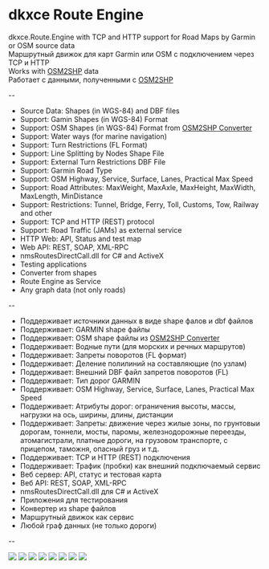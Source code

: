 # dkxce Route Engine

dkxce.Route.Engine with TCP and HTTP support for Road Maps by Garmin or OSM source data   
Маршрутный движок для карт Garmin или OSM с подключением через TCP и HTTP   
Works with [OSM2SHP](https://github.com/dkxce/OSM2SHP) data    
Работает с данными, полученными с [OSM2SHP](https://github.com/dkxce/OSM2SHP)    

--

- Source Data: Shapes (in WGS-84) and DBF files   
- Support: Gamin Shapes (in WGS-84) Format   
- Support: OSM Shapes (in WGS-84) Format from [OSM2SHP Converter](https://github.com/dkxce/OSM2SHP)   
- Support: Water ways (for marine navigation)
- Support: Turn Restrictions (FL Format)   
- Support: Line Splitting by Nodes Shape File   
- Support: External Turn Restrictions DBF File   
- Support: Garmin Road Type   
- Support: OSM Highway, Service, Surface, Lanes, Practical Max Speed   
- Support: Road Attributes: MaxWeight, MaxAxle, MaxHeight, MaxWidth, MaxLength, MinDistance   
- Support: Restrictions: Tunnel, Bridge, Ferry, Toll, Customs, Tow, Railway and other   
- Support: TCP and HTTP (REST) protocol    
- Support: Road Traffic (JAMs) as external service    
- HTTP Web: API, Status and test map  
- Web API: REST, SOAP, XML-RPC    
- nmsRoutesDirectCall.dll for C# and ActiveX   
- Testing applications   
- Converter from shapes   
- Route Engine as Service   
- Any graph data (not only roads)   

--

- Поддерживает источники данных в виде shape фалов и dbf файлов    
- Поддерживает: GARMIN shape файлы   
- Поддерживает: OSM shape файлы из [OSM2SHP Converter](https://github.com/dkxce/OSM2SHP)    
- Поддерживает: Водные пути (для морских и речных маршрутов)
- Поддерживает: Запреты поворотов (FL формат)
- Поддерживает: Деление полилиний на составляющие (по узлам)    
- Поддерживает: Внешний DBF файл запретов поворотов (FL)   
- Поддерживает: Тип дорог GARMIN    
- Поддерживает: OSM Highway, Service, Surface, Lanes, Practical Max Speed   
- Поддерживает: Атрибуты дорог: ограничения высоты, массы, нагрузки на ось, ширины, длины, дистанции
- Поддерживает: Запреты: движение через жилые зоны, по грунтовыи дорогам, тоннели, мосты, паромы, железнодорожные переезды, атомагистрали, платные дороги, на грузовом транспорте, с прицепом, таможня, опасный груз и т.д.    
- Поддерживает: TCP и HTTP (REST) подключения   
- Поддерживает: Трафик (пробки) как внешний подключаемый сервис   
- Веб сервер: API, статус и тестовая карта   
- Веб API: REST, SOAP, XML-RPC    
- nmsRoutesDirectCall.dll для C# и ActiveX   
- Приложения для тестирования   
- Конвертер из shape файлов
- Маршрутный движок как сервис   
- Любой граф данных (не только дороги)   

--

<img src="route_sample_001.png"/>    
<img src="route_sample_002.png"/>    
<img src="route_sample_003.png"/>    
<img src="route_sample_004.png"/>    
<img src="route_sample_005.png"/>    
<img src="route_sample_006.png"/>    
<img src="route_sample_007.png"/>    
<img src="route_sample_008.png"/>    